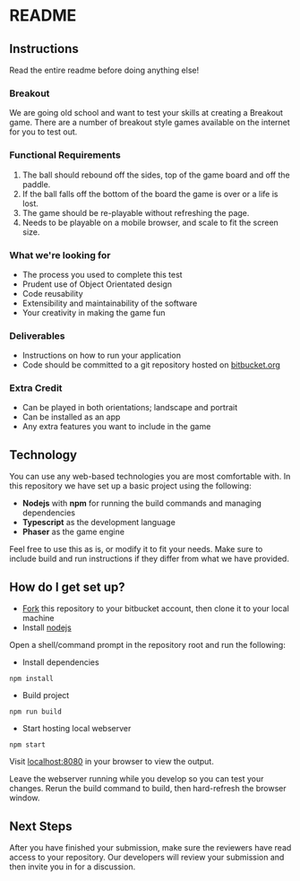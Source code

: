 # README #

## Instructions ##

Read the entire readme before doing anything else!

### Breakout ###
We are going old school and want to test your skills at creating a Breakout game.  There are a number of breakout style games available on the internet for you to test out.

### Functional Requirements ###
1. The ball should rebound off the sides, top of the game board and off the paddle. 
2. If the ball falls off the bottom of the board the game is over or a life is lost.
3. The game should be re-playable without refreshing the page.
4. Needs to be playable on a mobile browser, and scale to fit the screen size.

### What we're looking for ###
* The process you used to complete this test
* Prudent use of Object Orientated design
* Code reusability
* Extensibility and maintainability of the software
* Your creativity in making the game fun

### Deliverables ###
* Instructions on how to run your application
* Code should be committed to a git repository hosted on [bitbucket.org](https://bitbucket.org)

### Extra Credit ###
* Can be played in both orientations; landscape and portrait
* Can be installed as an app
* Any extra features you want to include in the game

## Technology ##
You can use any web-based technologies you are most comfortable with. In this repository we have set up a basic project using the following:

* **Nodejs** with **npm** for running the build commands and managing dependencies
* **Typescript** as the development language
* **Phaser** as the game engine

Feel free to use this as is, or modify it to fit your needs. Make sure to include build and run instructions if they differ from what we have provided.

## How do I get set up? ##

* [Fork](../../fork) this repository to your bitbucket account, then clone it to your local machine
* Install [nodejs](https://nodejs.org/en/download/)

Open a shell/command prompt in the repository root and run the following:

* Install dependencies
```
npm install
```
* Build project
```
npm run build
```
* Start hosting local webserver
```
npm start
```

Visit [localhost:8080](http://localhost:8080) in your browser to view the output.

Leave the webserver running while you develop so you can test your changes. Rerun the build command to build, then hard-refresh the browser window.

## Next Steps ##
After you have finished your submission, make sure the reviewers have read access to your repository. Our developers will review your submission and then invite you in for a discussion.